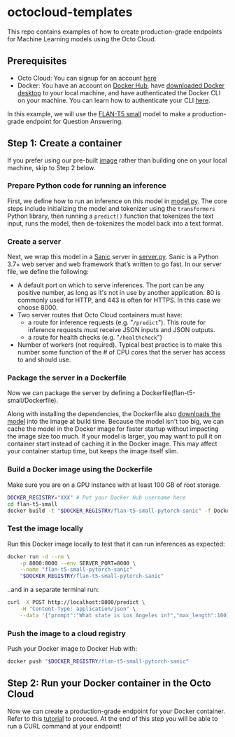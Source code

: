 # octocloud-templates

This repo contains examples of how to create production-grade endpoints for Machine Learning models using the Octo Cloud.

## Prerequisites

- Octo Cloud: You can signup for an account [here](https://octoml.ai/cp/model-serving-compute-access/)
- Docker: You have an account on [Docker Hub][dockerHub], have [downloaded Docker desktop](https://www.docker.com/products/docker-desktop/) to your local machine, and have authenticated the Docker CLI
  on your machine. You can learn how to authenticate your CLI [here][dockerCLIAuth].


In this example, we will use the [FLAN-T5 small](https://huggingface.co/google/flan-t5-small) model to make a production-grade endpoint for Question Answering.

## Step 1: Create a container
If you prefer using our pre-built [image](https://hub.docker.com/r/vanessahlyan/flan-t5-small-pytorch-sanic) rather than building one on your local machine, skip to Step 2 below.

### Prepare Python code for running an inference

First, we define how to run an inference on this model in [model.py](flan-t5-small/model.py). The core steps include initializing the model and tokenizer using the `transformers` Python library, then running a `predict()` function that tokenizes the text input, runs the model, then de-tokenizes the model back into a text format.

### Create a server
Next, we wrap this model in a [Sanic][sanic] server in [server.py](flan-t5-small/server.py). Sanic is a Python 3.7+ web server and web framework that’s written to go fast. In our server file, we define the following:

- A default port on which to serve inferences. The port can be any positive number, as long as it's not in use by another application. 80 is commonly used for HTTP, and 443 is often for HTTPS. In this case we choose 8000.
- Two server routes that Octo Cloud containers must have:
  - a route for inference requests (e.g. "`/predict`"). This route for inference requests must receive JSON inputs and JSON outputs.
  - a route for health checks (e.g. "`/healthcheck`")
- Number of workers (not required). Typical best practice is to make this number some function of the # of CPU cores that the server has access to and should use.


### Package the server in a Dockerfile

Now we can package the server by defining a Dockerfile(flan-t5-small/Dockerfile). 

Along with installing the dependencies, the Dockerfile also [downloads the model](flan-t5-small/model.py)
into the image at build time. Because the model isn't too big, we can cache the model in the Docker image for faster
startup without impacting the image size too much. If your model is larger, you may want to pull it on container
start instead of caching it in the Docker image. This may affect your container startup time, but keeps the
image itself slim.


### Build a Docker image using the Dockerfile
Make sure you are on a GPU instance with at least 100 GB of root storage.

```sh
DOCKER_REGISTRY="XXX" # Put your Docker Hub username here
cd flan-t5-small
docker build -t "$DOCKER_REGISTRY/flan-t5-small-pytorch-sanic" -f Dockerfile .
```

### Test the image locally
Run this Docker image locally to test that it can run inferences as expected:

```sh
docker run -d --rm \
    -p 8000:8000 --env SERVER_PORT=8000 \
    --name "flan-t5-small-pytorch-sanic"
  	"$DOCKER_REGISTRY/flan-t5-small-pytorch-sanic" 
```

..and in a separate terminal run:

```sh
curl -X POST http://localhost:8000/predict \
    -H "Content-Type: application/json" \
    --data '{"prompt":"What state is Los Angeles in?","max_length":100}'
```

### Push the image to a cloud registry

Push your Docker image to Docker Hub with:
```sh
docker push "$DOCKER_REGISTRY/flan-t5-small-pytorch-sanic"
```

## Step 2: Run your Docker container in the Octo Cloud

Now we can create a production-grade endpoint for your Docker container. Refer to this [tutorial](https://docs.octoai.cloud/docs/create-custom-endpoints-from-a-container) to proceed.
At the end of this step you will be able to run a CURL command at your endpoint!

[dockerCLIAuth]: https://docs.docker.com/engine/reference/commandline/login/
[dockerHub]: https://hub.docker.com/
[flant5small]: https://huggingface.co/google/flan-t5-small
[sanic]: https://sanic.dev/en/
